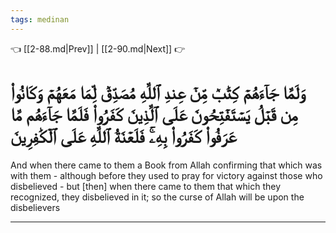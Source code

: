 ```yaml
---
tags: medinan
---
```


👈 [[2-88.md|Prev]] | [[2-90.md|Next]] 👉

# وَلَمَّا جَآءَهُمۡ كِتَٰبٞ مِّنۡ عِندِ ٱللَّهِ مُصَدِّقٞ لِّمَا مَعَهُمۡ وَكَانُواْ مِن قَبۡلُ يَسۡتَفۡتِحُونَ عَلَى ٱلَّذِينَ كَفَرُواْ فَلَمَّا جَآءَهُم مَّا عَرَفُواْ كَفَرُواْ بِهِۦۚ فَلَعۡنَةُ ٱللَّهِ عَلَى ٱلۡكَٰفِرِينَ

And when there came to them a Book from Allah confirming that which was with them - although before they used to pray for victory against those who disbelieved - but [then] when there came to them that which they recognized, they disbelieved in it; so the curse of Allah will be upon the disbelievers

---

